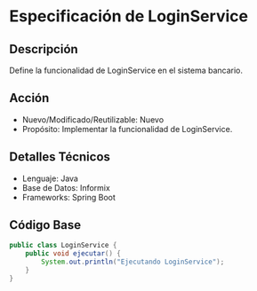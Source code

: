 # Especificación de LoginService

## Descripción

Define la funcionalidad de LoginService en el sistema bancario.

## Acción

- Nuevo/Modificado/Reutilizable: Nuevo
- Propósito: Implementar la funcionalidad de LoginService.

## Detalles Técnicos

- Lenguaje: Java
- Base de Datos: Informix
- Frameworks: Spring Boot

## Código Base

```java
public class LoginService {
    public void ejecutar() {
        System.out.println("Ejecutando LoginService");
    }
}
```
